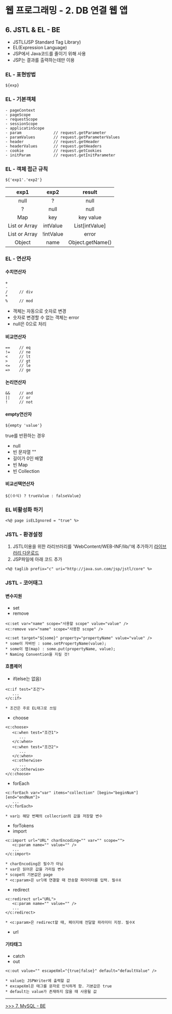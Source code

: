 # 웹 프로그래밍 - 2. DB 연결 웹 앱

## 6. JSTL & EL - BE
- JSTL(JSP Standard Tag Library)
- EL(Expression Language)
- JSP에서 Java코드를 줄이기 위해 사용
- JSP는 결과를 출력하는데만 이용

### EL - 표현방법
```
${exp}
```
### EL - 기본객체
```
- pageContext
- pageScope
- requestScope
- sessionScope
- applicatinScope
- param              // request.getParameter
- paramValues        // request.getParameterValues
- header             // request.getHeader  
- headerValues       // request.getHeaders
- cookie             // request.getCookies
- initParam          // request.getInitParameter
```
### EL - 객체 접근 규칙
```
${'exp1'.'exp2'}
```
|exp1          |exp2       |result           |
|:------------:|:---------:|:---------------:|
|null          |?          |null             |
|?             |null       |null             |
|Map           |key        |key value        |
|List or Array |intValue   |List[intValue]   |
|List or Array |!intValue  |error            |
|Object        |name       |Object.getName() |
### EL - 연산자
#### 수치연산자
```
+
-
/     // div
*
%     // mod
```
- 객체는 자동으로 숫자로 변경
- 숫자로 변경할 수 없는 객체는 error
- null은 0으로 처리
#### 비교연산자
```
==    // eq
!=    // ne
<     // lt
>     // gt
<=    // le
=>    // ge
```
#### 논리연산자
```
&&    // and
||    // or
!     // not
```
#### empty연산자
```
${empty 'value'}
```
true를 반환하는 경우
- null
- 빈 문자열 ""
- 길이가 0인 배열
- 빈 Map
- 빈 Collection
#### 비교선택연산자
```
${(수식) ? trueValue : falseValue}
```
### EL 비활성화 하기
```
<%@ page isELIgnored = "true" %>
```


### JSTL - 환경설정
1. JSTL이용을 위한 라리브러리를 'WebContent/WEB-INF/lib/'에 추가하기 [라이브러리 다운로드](http://tomcat.apache.org/download-taglibs.cgi)
2. JSP파일에 아래 코드 추가
```
<%@ taglib prefix="c" uri="http://java.sun.com/jsp/jstl/core" %>
```
### JSTL - 코어태그
#### 변수지원
- set
- remove
```
<c:set var="name" scope="사용할 scope" value="value" />
<c:remove var="name" scope="사용한 scope" />

<c:set target="${some}" property="propertyName" value="value" />
* some이 자바빈 : some.setPropertyName(value);
* some이 맵(map) : some.put(propertyName, value);
* Naming Convention을 지킬 것!
```
#### 흐름제어
- if(else는 없음)
```
<c:if test="조건">
   ...
</c:if>

* 조건은 주로 EL태그로 쓰임
```
- choose
```
<c:choose>
   <c:when test="조건1">
      ...
   </c:when>
   <c:when test="조건2">
      ...
   </c:when>
   <c:otherwise>
      ...
   </c:otherwise>
</c:choose>
```
- forEach
```
<c:forEach var="var" items="collection" [begin="beginNum"] [end="endNum"]>
   ...
</c:forEach>

* var는 해당 번째의 collecrion의 값을 저장할 변수
```
- forTokens
- import
```
<c:import url="URL" charEncoding="" var="" scope="">
   <c:param name="" value="" />
   ...
</c:import>

* charEncoding은 필수가 아님
* var은 읽어온 값을 가리킬 변수
* scope의 기본값은 page
* <c:param>은 url에 연결할 때 전송할 파라미터를 입력. 필수X
```
- redirect
```
<c:redirect url="URL">
   <c:param name="" value="" />
   ...
</c:redirect>

* <c:param>은 redirect할 때, 페이지에 전달할 파라미터 지정. 필수X
```
- url
#### 기타태그
- catch
- out
```
<c:out value="" escapeXml="{true|false}" default="defaultValue" />

* value는 JSPWriter에 출력할 값
* excapeXml은 태그를 문자로 인식하게 함. 기본값은 true
* default는 value가 존재하지 않을 때 사용될 값
```


---
[>>> 7. MySQL - BE](https://github.com/tunaep5/Boostcourse/blob/master/BC_WebProgramming/2_DB%EC%97%B0%EA%B2%B0%EC%9B%B9%EC%95%B1/2-7_MySQL-BE.md)
